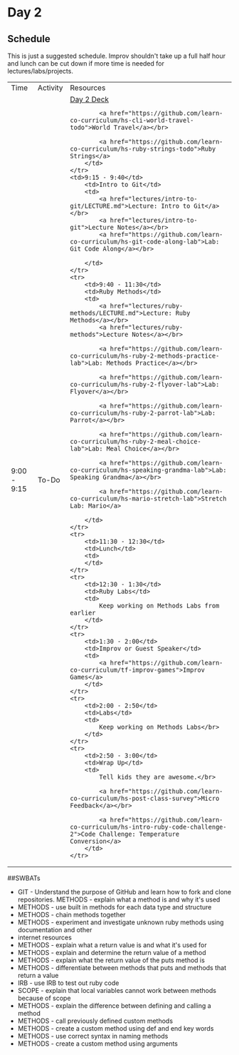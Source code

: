 # Day 2

## Schedule

This is just a suggested schedule. Improv shouldn't take up a full half hour and lunch can be cut down if more time is needed for lectures/labs/projects.

<table>
    <tr>
        <td>Time</td>
        <td>Activity</td>
        <td>Resources</td>
    </tr>
    <tr>
        <td>9:00 - 9:15</td>
        <td>To-Do</td>
        <td>
            <a href="https://docs.google.com/presentation/d/12UUR25OZ7OX5KROlIlgoiykaq7Za-9Ztn-BsXjtxCdA/edit#slide=id.p">Day 2 Deck</a></br>

            <a href="https://github.com/learn-co-curriculum/hs-cli-world-travel-todo">World Travel</a></br>

            <a href="https://github.com/learn-co-curriculum/hs-ruby-strings-todo">Ruby Strings</a>
        </td>
    </tr>
    <td>9:15 - 9:40</td>
        <td>Intro to Git</td>
        <td>
            <a href="lectures/intro-to-git/LECTURE.md">Lecture: Intro to Git</a></br>
            <a href="lectures/intro-to-git">Lecture Notes</a></br>
            <a href="https://github.com/learn-co-curriculum/hs-git-code-along-lab">Lab: Git Code Along</a></br>

        </td>
    </tr>
    <tr>
        <td>9:40 - 11:30</td>
        <td>Ruby Methods</td>
        <td>
            <a href="lectures/ruby-methods/LECTURE.md">Lecture: Ruby Methods</a></br>
            <a href="lectures/ruby-methods">Lecture Notes</a></br>

            <a href="https://github.com/learn-co-curriculum/hs-ruby-2-methods-practice-lab">Lab: Methods Practice</a></br>

            <a href="https://github.com/learn-co-curriculum/hs-ruby-2-flyover-lab">Lab: Flyover</a></br>

            <a href="https://github.com/learn-co-curriculum/hs-ruby-2-parrot-lab">Lab: Parrot</a></br>

            <a href="https://github.com/learn-co-curriculum/hs-ruby-2-meal-choice-lab">Lab: Meal Choice</a></br>

            <a href="https://github.com/learn-co-curriculum/hs-speaking-grandma-lab">Lab: Speaking Grandma</a></br>

            <a href="https://github.com/learn-co-curriculum/hs-mario-stretch-lab">Stretch Lab: Mario</a>

        </td>
    </tr>
    <tr>
        <td>11:30 - 12:30</td>
        <td>Lunch</td>
        <td>
        </td>
    </tr>
    <tr>
        <td>12:30 - 1:30</td>
        <td>Ruby Labs</td>
        <td>
            Keep working on Methods Labs from earlier
        </td>
    </tr>
    <tr>
        <td>1:30 - 2:00</td>
        <td>Improv or Guest Speaker</td>
        <td>
            <a href="https://github.com/learn-co-curriculum/tf-improv-games">Improv Games</a>
        </td>
    </tr>
    <tr>
        <td>2:00 - 2:50</td>
        <td>Labs</td>
        <td>
            Keep working on Methods Labs</br>
        </td>
    </tr>
    <tr>
        <td>2:50 - 3:00</td>
        <td>Wrap Up</td>
        <td>
            Tell kids they are awesome.</br>

            <a href="https://github.com/learn-co-curriculum/hs-post-class-survey">Micro Feedback</a></br>

            <a href="https://github.com/learn-co-curriculum/hs-intro-ruby-code-challenge-2">Code Challenge: Temperature Conversion</a>
        </td>
    </tr>
</table>


##SWBATs
+ GIT - Understand the purpose of GitHub and learn how to fork and clone repositories.
 METHODS - explain what a method is and why it's used
+ METHODS - use built in methods for each data type and structure
+ METHODS - chain methods together
+ METHODS - experiment and investigate unknown ruby methods using documentation and other 
+ internet resources
+ METHODS - explain what a return value is and what it's used for
+ METHODS - explain and determine the return value of a method
+ METHODS - explain what the return value of the puts method is
+ METHODS - differentiate between methods that puts and methods that return a value
+ IRB - use IRB to test out ruby code
+ SCOPE - explain that local variables cannot work between methods because of scope
+ METHODS - explain the difference between defining and calling a method
+ METHODS - call previously defined custom methods
+ METHODS - create a custom method using def and end key words
+ METHODS - use correct syntax in naming methods
+ METHODS - create a custom method using arguments